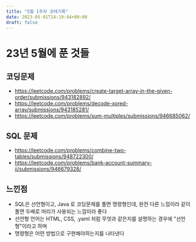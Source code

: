 ```yaml
---
title: "5월 1주차 코테기록"
date: 2023-05-01T14:19:44+09:00
draft: false
---
```


# 23년 5월에 푼 것들

## 코딩문제

- https://leetcode.com/problems/create-target-array-in-the-given-order/submissions/943182892/
- https://leetcode.com/problems/decode-xored-array/submissions/943185281/
- https://leetcode.com/problems/sum-multiples/submissions/946685062/

## SQL 문제

- https://leetcode.com/problems/combine-two-tables/submissions/948722300/
- https://leetcode.com/problems/bank-account-summary-ii/submissions/946679328/

## 느낀점

- SQL은 선언형이고, Java 로 코딩문제를 풀면 명령형인데, 완전 다른 느낌이라 같이풀면 두배로 머리가 사용되는 느낌이라 좋다
- 선언형 언어는 HTML, CSS, .yaml 처럼 무엇과 같은지를 설명하는 경우에 "선언형"이라고 하며
- 명령형은 어떤 방법으로 구현해야하는지를 나타낸다
